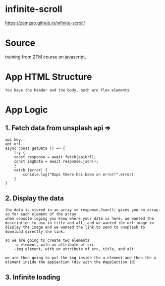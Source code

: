# infinite-scroll
https://zamzao.github.io/infinite-scroll/

# Source
training from ZTM course on javascript.



# App HTML Structure

    You have the header and the body. both are flex elements

# App Logic

## 1. Fetch data from unsplash api => 

    api key..
    api url..
    async const getData () => {
        try {
        const response = await fetch(apiUrl);
        const imgData = await response.json(); 
        }
        catch (error) {
            console.log("Oops there has been an error!",error)
        }
    }

## 2. Display the data
    the data is stored in an array => response.Json(); gives you an array.
    so for each element of the array
    when console.loging you know where your data is here, we wanted the description to use in title and alt, and we wanted the url image to display the image and we wanted the link to send to unsplash to download directly the link.

    so we are going to create two elements
        -a element, with an attribute of src
        -img element, with un attribute of src, title, and alt
    
    we are then going to put the img inside the a element and then the a element inside the appSection (div with the #appSection id)

## 3. Infinite loading


